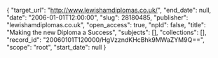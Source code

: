 {
  "target_url": "http://www.lewishamdiplomas.co.uk/", 
  "end_date": null, 
  "date": "2006-01-01T12:00:00", 
  "slug": 28180485, 
  "publisher": "lewishamdiplomas.co.uk", 
  "open_access": true, 
  "npld": false, 
  "title": "Making the new Diploma a Success", 
  "subjects": [], 
  "collections": [], 
  "record_id": "20060101T120000/HgVzzndKHcBhk9MWaZYM9Q==", 
  "scope": "root", 
  "start_date": null
}

